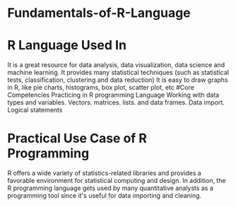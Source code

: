 # Fundamentals-of-R-Language
# R Language Used In 
It is a great resource for data analysis, data visualization, data science and machine learning.
It provides many statistical techniques (such as statistical tests, classification, clustering and data reduction)
It is easy to draw graphs in R, like pie charts, histograms, box plot, scatter plot, etc
#Core Competencies Practicing in R programming Language
Working with data types and variables.
Vectors.
matrices.
lists.
and data frames.
Data import.
Logical statements
# Practical Use Case of R Programming
R offers a wide variety of statistics-related libraries and provides a favorable environment for statistical computing and design. In addition, the R programming language gets used by many quantitative analysts as a programming tool since it's useful for data importing and cleaning.


